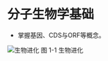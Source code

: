 # 分子生物学基础


* 掌握基因、CDS与ORF等概念。

![生物进化](https://raw.githubusercontent.com/adong77/bigbook/master/imageBed/book/fig1-1.png)
图 1-1 生物进化
